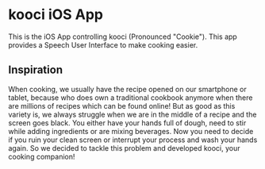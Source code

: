 # kooci iOS App

This is the iOS App controlling kooci (Pronounced "Cookie").
This app provides a Speech User Interface to make cooking easier.

## Inspiration

When cooking, we usually have the recipe opened on our smartphone or tablet, because who does own a traditional cookbook anymore when there are millions of recipes which can be found online! But as good as this variety is, we always struggle when we are in the middle of a recipe and the screen goes black. You either have your hands full of dough, need to stir while adding ingredients or are mixing beverages. Now you need to decide if you ruin your clean screen or interrupt your process and wash your hands again. So we decided to tackle this problem and developed kooci, your cooking companion!
